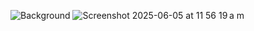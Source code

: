 ![Background](https://github.com/user-attachments/assets/8b20479b-17cb-48cf-b472-dce007bdf347)
![Screenshot 2025-06-05 at 11 56 19 a m](https://github.com/user-attachments/assets/670ffccb-165e-434e-9fd2-2cd10858acfc)
